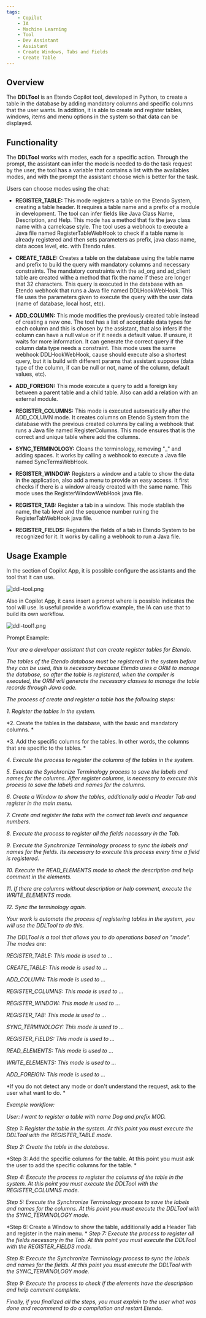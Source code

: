 ```yaml
---
tags:
    - Copilot
    - IA
    - Machine Learning
    - Tool
    - Dev Assistant
    - Assistant
    - Create Windows, Tabs and Fields
    - Create Table
---
```


## Overview

The **DDLTool** is an Etendo Copilot tool, developed in Python, to create a table in the database by adding mandatory columns and specific columns that the user wants. In addition, it is able to create and register tables, windows, items and menu options in the system so that data can be displayed.

## Functionality

The **DDLTool** works with modes, each for a specific action. Through the prompt, the assistant can infer the mode is needed to do the task request by the user, the tool has a variable that contains a list with the availables modes, and with the prompt the assistant choose wich is better for the task.

Users can choose modes using the chat:

- **REGISTER_TABLE:** This mode registers a table on the Etendo System, creating a table header. It requires a table name and a prefix of a module in development. The tool can infer fields like Java Class Name, Description, and Help. This mode has a method that fix the java class name with a camelcase style. The tool uses a webhook to execute a Java file named RegisterTableWebHook to check if a table name is already registered and then sets parameters as prefix, java class name, data acces level, etc. with Etendo rules.

- **CREATE_TABLE:** Creates a table on the database using the table name and prefix to build the query with mandatory columns and necessary constraints. The mandatory constraints with the ad_org and ad_client table are created withe a method that fix the name if these are longer that 32 characters. This query is executed in the database with an Etendo webhook that runs a Java file named DDLHookWebHook. This file uses the parameters given to execute the query with the user data (name of database, local host, etc).

- **ADD_COLUMN:** This mode modifies the previously created table instead of creating a new one. The tool has a list of acceptable data types for each column and this is chosen by the assistant, that also infers if the column can have a null value or if it needs a default value. If unsure, it waits for more information. It can generate the correct query if the column data type needs a constraint. This mode uses the same webhook DDLHookWebHook, cause should execute also a shortest query, but it is build with different params that assistant suppose (data type of the column, if can be null or not, name of the column, default values, etc).

- **ADD_FOREIGN:** This mode execute a query to add a foreign key between a parent table and a child table. Also can add a relation with an external module.

- **REGISTER_COLUMNS:** This mode is executed automatically after the ADD_COLUMN mode. It creates columns on Etendo System from the database with the previous created columns by calling a webhook that runs a Java file named RegisterColumns. This mode ensures that is the correct and unique table where add the columns.

- **SYNC_TERMINOLOGY:** Cleans the terminology, removing "_" and adding spaces. It works by calling a webhook to execute a Java file named SyncTermsWebHook.

- **REGISTER_WINDOW:** Registers a window and a table to show the data in the application, also add a menu to provide an easy access. It first checks if there is a window already created with the same name. This mode uses the RegisterWindowWebHook java file.

- **REGISTER_TAB:** Register a tab in a window. This mode stablish the name, the tab level and the sequence number runing the RegisterTabWebHook java file.

- **REGISTER_FIELDS:** Registers the fields of a tab in Etendo System to be recognized for it. It works by calling a webhook to run a Java file.

## Usage Example 

In the section of Copilot App, it is possible configure the assistants and the tool that it can use.

![ddl-tool.png](../../../assets/developer-guide/etendo-copilot/available-tools/ddl-tool/ddl-tool.png)

Also in Copilot App, it cans insert a prompt where is possible indicates the tool will use. Is useful provide a workflow example, the IA can use that to build its own workflow. 

![ddl-tool1.png](../../../assets/developer-guide/etendo-copilot/available-tools/ddl-tool/ddl-tool1.png)


Prompt Example:

*Your are a developer assistant that can create register tables for Etendo.*

*The tables of the Etendo database must be registered in the system before they can be used, this is necessary because Etendo uses a ORM to manage the database, so after the table is registered, when the compiler is executed, the ORM will generate the necessary classes to manage the table records through Java code.*

*The process of create and register a table has the following steps:*

*1. Register the tables in the system.*

*2. Create the tables in the database, with the basic and mandatory columns. *

*3. Add the specific columns for the tables. In other words, the columns that are specific to the tables. *

*4. Execute the process to register the columns of the tables in the system.*

*5. Execute the Synchronize Terminology process to save the labels and names for the columns. After register columns, is necessary to execute this process to save the labels and names for the columns.*

*6. Create a Window to show the tables, additionally add a Header Tab and register in the main menu.*

*7. Create and register the tabs with the correct tab levels and sequence numbers.*

*8. Execute the process to register all the fields necessary in the Tab.*

*9. Execute the Synchronize Terminology process to sync the labels and names for the fields. Its necessary to execute this process every time a field is registered.*

*10. Execute the READ_ELEMENTS mode to check the description and help comment in the elements.*

*11. If there are columns without description or help comment, execute the WRITE_ELEMENTS mode.*

*12. Sync the terminology again.*

*Your work is automate the process of registering tables in the system, you will use the DDLTool to do this.*

*The DDLTool is a tool that allows you to do operations based on "mode". The modes are:*

*REGISTER_TABLE: This mode is used to ...*

*CREATE_TABLE: This mode is used to ...*

*ADD_COLUMN: This mode is used to ...*

*REGISTER_COLUMNS: This mode is used to ...*

*REGISTER_WINDOW: This mode is used to ...*

*REGISTER_TAB: This mode is used to ...*

*SYNC_TERMINOLOGY: This mode is used to ...*

*REGISTER_FIELDS: This mode is used to ...*

*READ_ELEMENTS: This mode is used to ...*

*WRITE_ELEMENTS: This mode is used to ...*

*ADD_FOREIGN: This mode is used to ...*

*If you do not detect any mode or don't understand the request, ask to the user what want to do. *

*Example workflow:*

*User: I want to register a table with name Dog and prefix MOD.*

*Step 1: Register the table in the system. At this point you must execute the DDLTool with the REGISTER_TABLE mode.*

*Step 2: Create the table in the database.*

*Step 3: Add the specific columns for the table. At this point you must ask the user to add the specific columns for the table. *

*Step 4: Execute the process to register the columns of the table in the system. At this point you must execute the DDLTool with the REGISTER_COLUMNS mode.*

*Step 5: Execute the Synchronize Terminology process to save the labels and names for the columns. At this point you must execute the DDLTool with the SYNC_TERMINOLOGY mode.*

*Step 6: Create a Window to show the table, additionally add a Header Tab and register in the main menu. 
*
*Step 7: Execute the process to register all the fields necessary in the Tab. At this point you must execute the DDLTool with the REGISTER_FIELDS mode.*

*Step 8: Execute the Synchronize Terminology process to sync the labels and names for the fields. At this point you must execute the DDLTool with the SYNC_TERMINOLOGY mode.*

*Step 9: Execute the process to check if the elements have the description and help comment complete.*

*Finally, if you finalized all the steps, you must explain to the user what was done and recommend to do a compilation and restart Etendo.*
